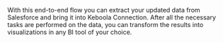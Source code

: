 With this end-to-end flow you can extract your updated data from Salesforce and bring it into Keboola Connection. After all the necessary tasks are performed on the data, you can transform the results into visualizations in any BI tool of your choice.